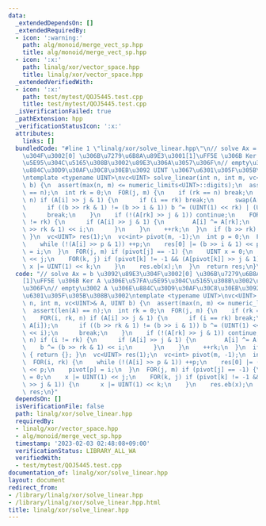 ```yaml
---
data:
  _extendedDependsOn: []
  _extendedRequiredBy:
  - icon: ':warning:'
    path: alg/monoid/merge_vect_sp.hpp
    title: alg/monoid/merge_vect_sp.hpp
  - icon: ':x:'
    path: linalg/xor/vector_space.hpp
    title: linalg/xor/vector_space.hpp
  _extendedVerifiedWith:
  - icon: ':x:'
    path: test/mytest/QOJ5445.test.cpp
    title: test/mytest/QOJ5445.test.cpp
  _isVerificationFailed: true
  _pathExtension: hpp
  _verificationStatusIcon: ':x:'
  attributes:
    links: []
  bundledCode: "#line 1 \"linalg/xor/solve_linear.hpp\"\n// solve Ax = b \u3092\u89E3\
    \u304F\u3002[0] \u306B\u7279\u6B8A\u89E3\u3001[1]\uFF5E \u306B Ker A \u306E\u57FA\
    \u5E95\u304C\u5165\u308B\u3002\u89E3\u306A\u3057\u306F\n// empty\u3002 A \u306E\
    \u884C\u30D9\u30AF\u30C8\u30EB\u3092 UINT \u3067\u6301\u305F\u305B\u308B\u3002\
    \ntemplate <typename UINT>\nvc<UINT> solve_linear(int n, int m, vc<UINT>& A, UINT\
    \ b) {\n  assert(max(n, m) <= numeric_limits<UINT>::digits);\n  assert(len(A)\
    \ == n);\n  int rk = 0;\n  FOR(j, m) {\n    if (rk == n) break;\n    FOR(i, rk,\
    \ n) if (A[i] >> j & 1) {\n      if (i == rk) break;\n      swap(A[rk], A[i]);\n\
    \      if ((b >> rk & 1) != (b >> i & 1)) b ^= (UINT(1) << rk) | (UINT(1) << i);\n\
    \      break;\n    }\n    if (!(A[rk] >> j & 1)) continue;\n    FOR(i, n) if (i\
    \ != rk) {\n      if (A[i] >> j & 1) {\n        A[i] ^= A[rk];\n        b ^= (b\
    \ >> rk & 1) << i;\n      }\n    }\n    ++rk;\n  }\n  if (b >> rk) { return {};\
    \ }\n  vc<UINT> res(1);\n  vc<int> pivot(m, -1);\n  int p = 0;\n  FOR(i, rk) {\n\
    \    while (!(A[i] >> p & 1)) ++p;\n    res[0] |= (b >> i & 1) << p;\n    pivot[p]\
    \ = i;\n  }\n  FOR(j, m) if (pivot[j] == -1) {\n    UINT x = 0;\n    x |= UINT(1)\
    \ << j;\n    FOR(k, j) if (pivot[k] != -1 && (A[pivot[k]] >> j & 1)) {\n     \
    \ x |= UINT(1) << k;\n    }\n    res.eb(x);\n  }\n  return res;\n}\n"
  code: "// solve Ax = b \u3092\u89E3\u304F\u3002[0] \u306B\u7279\u6B8A\u89E3\u3001\
    [1]\uFF5E \u306B Ker A \u306E\u57FA\u5E95\u304C\u5165\u308B\u3002\u89E3\u306A\u3057\
    \u306F\n// empty\u3002 A \u306E\u884C\u30D9\u30AF\u30C8\u30EB\u3092 UINT \u3067\
    \u6301\u305F\u305B\u308B\u3002\ntemplate <typename UINT>\nvc<UINT> solve_linear(int\
    \ n, int m, vc<UINT>& A, UINT b) {\n  assert(max(n, m) <= numeric_limits<UINT>::digits);\n\
    \  assert(len(A) == n);\n  int rk = 0;\n  FOR(j, m) {\n    if (rk == n) break;\n\
    \    FOR(i, rk, n) if (A[i] >> j & 1) {\n      if (i == rk) break;\n      swap(A[rk],\
    \ A[i]);\n      if ((b >> rk & 1) != (b >> i & 1)) b ^= (UINT(1) << rk) | (UINT(1)\
    \ << i);\n      break;\n    }\n    if (!(A[rk] >> j & 1)) continue;\n    FOR(i,\
    \ n) if (i != rk) {\n      if (A[i] >> j & 1) {\n        A[i] ^= A[rk];\n    \
    \    b ^= (b >> rk & 1) << i;\n      }\n    }\n    ++rk;\n  }\n  if (b >> rk)\
    \ { return {}; }\n  vc<UINT> res(1);\n  vc<int> pivot(m, -1);\n  int p = 0;\n\
    \  FOR(i, rk) {\n    while (!(A[i] >> p & 1)) ++p;\n    res[0] |= (b >> i & 1)\
    \ << p;\n    pivot[p] = i;\n  }\n  FOR(j, m) if (pivot[j] == -1) {\n    UINT x\
    \ = 0;\n    x |= UINT(1) << j;\n    FOR(k, j) if (pivot[k] != -1 && (A[pivot[k]]\
    \ >> j & 1)) {\n      x |= UINT(1) << k;\n    }\n    res.eb(x);\n  }\n  return\
    \ res;\n}"
  dependsOn: []
  isVerificationFile: false
  path: linalg/xor/solve_linear.hpp
  requiredBy:
  - linalg/xor/vector_space.hpp
  - alg/monoid/merge_vect_sp.hpp
  timestamp: '2023-02-03 02:48:08+09:00'
  verificationStatus: LIBRARY_ALL_WA
  verifiedWith:
  - test/mytest/QOJ5445.test.cpp
documentation_of: linalg/xor/solve_linear.hpp
layout: document
redirect_from:
- /library/linalg/xor/solve_linear.hpp
- /library/linalg/xor/solve_linear.hpp.html
title: linalg/xor/solve_linear.hpp
---
```

